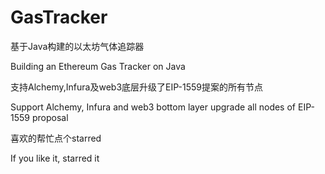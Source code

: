 # GasTracker

基于Java构建的以太坊气体追踪器

Building an Ethereum Gas Tracker on Java

支持Alchemy,Infura及web3底层升级了EIP-1559提案的所有节点

Support Alchemy, Infura and web3 bottom layer upgrade all nodes of EIP-1559 proposal

喜欢的帮忙点个starred

If you like it, starred it